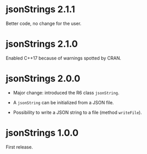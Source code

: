 # jsonStrings 2.1.1

Better code, no change for the user.


# jsonStrings 2.1.0

Enabled C++17 because of warnings spotted by CRAN.


# jsonStrings 2.0.0

- Major change: introduced the R6 class `jsonString`.

- A `jsonString` can be initialized from a JSON file.

- Possibility to write a JSON string to a file (method `writeFile`).


# jsonStrings 1.0.0

First release.
